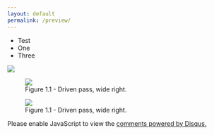 ```yaml
---
layout: default
permalink: /preview/
---
```


- Test
- One
- Three

![](https://i.imgur.com/1mXkWLq.gif)

<figure>
    <img src="https://i.imgur.com/rvZVnJS.gif">
    <figcaption>Figure 1.1 - Driven pass, wide right.</figcaption>
</figure> 

<figure>
    <img src="https://i.imgur.com/rvZVnJS.gifv">
    <figcaption>Figure 1.1 - Driven pass, wide right.</figcaption>
</figure> 

<div id="disqus_thread"></div>
<script>
    /**
    *  RECOMMENDED CONFIGURATION VARIABLES: EDIT AND UNCOMMENT THE SECTION BELOW TO INSERT DYNAMIC VALUES FROM YOUR PLATFORM OR CMS.
    *  LEARN WHY DEFINING THESE VARIABLES IS IMPORTANT: https://disqus.com/admin/universalcode/#configuration-variables    */
    /*
    var disqus_config = function () {
    this.page.url = PAGE_URL;  // Replace PAGE_URL with your page's canonical URL variable
    this.page.identifier = PAGE_IDENTIFIER; // Replace PAGE_IDENTIFIER with your page's unique identifier variable
    };
    */
    (function() { // DON'T EDIT BELOW THIS LINE
    var d = document, s = d.createElement('script');
    s.src = 'https://tactics-journal.disqus.com/embed.js';
    s.setAttribute('data-timestamp', +new Date());
    (d.head || d.body).appendChild(s);
    })();
</script>
<noscript>Please enable JavaScript to view the <a href="https://disqus.com/?ref_noscript">comments powered by Disqus.</a></noscript>
